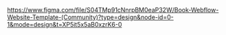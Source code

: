 https://www.figma.com/file/S04TMp91cNnrpBM0eaP32W/Book-Webflow-Website-Template-(Community)?type=design&node-id=0-1&mode=design&t=XP5it5x5aB0xzrK6-0